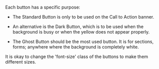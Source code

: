 Each button has a specific purpose:

- The Standard Button is only to be used on the Call to Action banner.

- An alternative is the Dark Button, which is to be used when the background is busy or when the yellow does not appear properly.

- The Ghost Button should be the most used button. It is for sections, forms; anywhere where the background is completely white.

It is okay to change the 'font-size' class of the buttons to make them different sizes.
